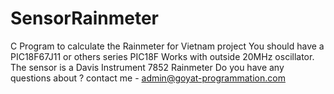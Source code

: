 # SensorRainmeter
C Program to calculate the Rainmeter for Vietnam project
You should have a PIC18F67J11 or others series PIC18F
Works with outside 20MHz oscillator.
The sensor is a Davis Instrument 7852 Rainmeter
Do you have any questions about ? contact me - admin@goyat-programmation.com

